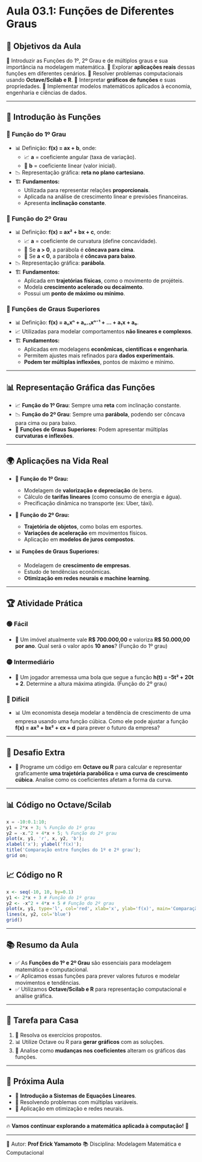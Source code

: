 # Aula 03.1: Funções de Diferentes Graus

## 🎯 Objetivos da Aula
📌 Introduzir as Funções do 1º, 2º Grau e de múltiplos graus e sua importância na modelagem matemática.
📌 Explorar **aplicações reais** dessas funções em diferentes cenários.
📌 Resolver problemas computacionais usando **Octave/Scilab e R**.
📌 Interpretar **gráficos de funções** e suas propriedades.
📌 Implementar modelos matemáticos aplicados à economia, engenharia e ciências de dados.

---

## 📌 Introdução às Funções

### 🔹 Função do 1º Grau
- 📊 Definição: **f(x) = ax + b**, onde:
  - 📈 **a** = coeficiente angular (taxa de variação).
  - 🎯 **b** = coeficiente linear (valor inicial).
- 📉 Representação gráfica: **reta no plano cartesiano**.
- 🏗 **Fundamentos:**
  - Utilizada para representar relações **proporcionais**.
  - Aplicada na análise de crescimento linear e previsões financeiras.
  - Apresenta **inclinação constante**.

### 🔹 Função do 2º Grau
- 📊 Definição: **f(x) = ax² + bx + c**, onde:
  - 📈 **a** = coeficiente de curvatura (define concavidade).
  - 🔼 Se **a > 0**, a parábola é **côncava para cima**.
  - 🔽 Se **a < 0**, a parábola é **côncava para baixo**.
- 📉 Representação gráfica: **parábola**.
- 🏗 **Fundamentos:**
  - Aplicada em **trajetórias físicas**, como o movimento de projéteis.
  - Modela **crescimento acelerado ou decaimento**.
  - Possui um **ponto de máximo ou mínimo**.

### 🔹 Funções de Graus Superiores
- 📊 Definição: **f(x) = aₙxⁿ + aₙ₋₁xⁿ⁻¹ + ... + a₁x + a₀**.
- 📈 Utilizadas para modelar comportamentos **não lineares e complexos**.
- 🏗 **Fundamentos:**
  - Aplicadas em modelagens **econômicas, científicas e engenharia**.
  - Permitem ajustes mais refinados para **dados experimentais**.
  - **Podem ter múltiplas inflexões**, pontos de máximo e mínimo.

---

## 📊 Representação Gráfica das Funções
- 📈 **Função do 1º Grau**: Sempre uma **reta** com inclinação constante.
- 📉 **Função do 2º Grau**: Sempre uma **parábola**, podendo ser côncava para cima ou para baixo.
- 🔄 **Funções de Graus Superiores**: Podem apresentar múltiplas **curvaturas e inflexões**.

---

## 🌍 Aplicações na Vida Real
- 🏡 **Função do 1º Grau:**
  - Modelagem de **valorização e depreciação** de bens.
  - Cálculo de **tarifas lineares** (como consumo de energia e água).
  - Precificação dinâmica no transporte (ex: Uber, táxi).

- 🏀 **Função do 2º Grau:**
  - **Trajetória de objetos**, como bolas em esportes.
  - **Variações de aceleração** em movimentos físicos.
  - Aplicação em **modelos de juros compostos**.

- 📊 **Funções de Graus Superiores:**
  - Modelagem de **crescimento de empresas**.
  - Estudo de tendências econômicas.
  - **Otimização em redes neurais e machine learning**.

---

## 🏆 Atividade Prática
### 🟢 Fácil
- 🏡 Um imóvel atualmente vale **R$ 700.000,00** e valoriza **R$ 50.000,00 por ano**. Qual será o valor após **10 anos**? (Função do 1º grau)

### 🟡 Intermediário
- 🏀 Um jogador arremessa uma bola que segue a função **h(t) = -5t² + 20t + 2**. Determine a altura máxima atingida. (Função do 2º grau)

### 🔴 Difícil
- 📊 Um economista deseja modelar a tendência de crescimento de uma empresa usando uma função cúbica. Como ele pode ajustar a função **f(x) = ax³ + bx² + cx + d** para prever o futuro da empresa?

---

## 🚀 Desafio Extra
- 🎯 Programe um código em **Octave ou R** para calcular e representar graficamente **uma trajetória parabólica** e **uma curva de crescimento cúbica**. Analise como os coeficientes afetam a forma da curva.

---

## 📊 Código no Octave/Scilab
```octave
x = -10:0.1:10;
y1 = 2*x + 3; % Função do 1º grau
y2 = -x.^2 + 4*x + 5; % Função do 2º grau
plot(x, y1, 'r', x, y2, 'b');
xlabel('x'); ylabel('f(x)');
title('Comparação entre funções do 1º e 2º grau');
grid on;
```

## 📈 Código no R
```r
x <- seq(-10, 10, by=0.1)
y1 <- 2*x + 3 # Função do 1º grau
y2 <- -x^2 + 4*x + 5 # Função do 2º grau
plot(x, y1, type='l', col='red', xlab='x', ylab='f(x)', main='Comparação entre funções')
lines(x, y2, col='blue')
grid()
```

---

## 📚 Resumo da Aula
- ✅ As **Funções do 1º e 2º Grau** são essenciais para modelagem matemática e computacional.
- ✅ Aplicamos essas funções para prever valores futuros e modelar movimentos e tendências.
- ✅ Utilizamos **Octave/Scilab e R** para representação computacional e análise gráfica.

---

## 📌 Tarefa para Casa
1. 📝 Resolva os exercícios propostos.
2. 📊 Utilize Octave ou R para **gerar gráficos** com as soluções.
3. 🔎 Analise como **mudanças nos coeficientes** alteram os gráficos das funções.

---

## 🎯 Próxima Aula
- 📌 **Introdução a Sistemas de Equações Lineares**.
- 📌 Resolvendo problemas com múltiplas variáveis.
- 📌 Aplicação em otimização e redes neurais.

---

🔥 **Vamos continuar explorando a matemática aplicada à computação!** 🚀

---

📅 Autor: **Prof Erick Yamamoto**
📚 Disciplina: Modelagem Matemática e Computacional
